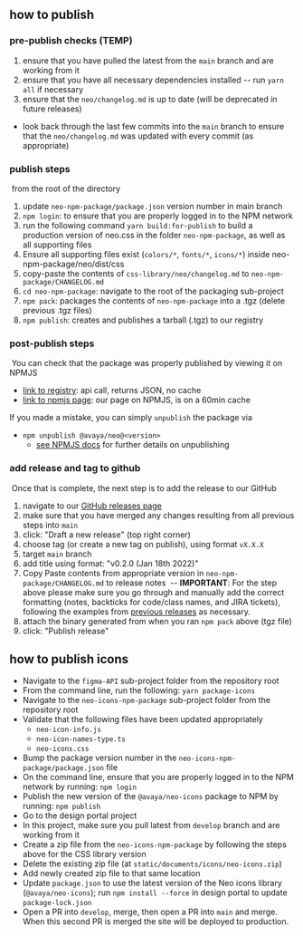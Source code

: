 ## how to publish

### pre-publish checks (TEMP)

1. ensure that you have pulled the latest from the `main` branch and are working from it
2. ensure that you have all necessary dependencies installed -- run `yarn all` if necessary
3. ensure that the `neo/changelog.md` is up to date (will be deprecated in future releases)
  - look back through the last few commits into the `main` branch to ensure that the `neo/changelog.md` was updated with every commit (as appropriate)


### publish steps
​
from the root of the directory
​
1. update `neo-npm-package/package.json` version number in main branch
2. `npm login`: to ensure that you are properly logged in to the NPM network
3. run the following command `yarn build:for-publish` to build a production version of neo.css in the folder `neo-npm-package`, as well as all supporting files
4. Ensure all supporting files exist (`colors/*`, `fonts/*`, `icons/*`) inside neo-npm-package/neo/dist/css
5. copy-paste the contents of `css-library/neo/changelog.md` to `neo-npm-package/CHANGELOG.md`
6. `cd neo-npm-package`: navigate to the root of the packaging sub-project
7. `npm pack`: packages the contents of `neo-npm-package` into a .tgz (delete previous .tgz files)
8. `npm publish`: creates and publishes a tarball (.tgz) to our registry


### post-publish steps
​
You can check that the package was properly published by viewing it on NPMJS
​
- [link to registry](https://registry.npmjs.org/@avaya%2fneo): api call, returns JSON, no cache
- [link to npmjs page](https://www.npmjs.com/package/@avaya/neo): our page on NPMJS, is on a 60min cache

If you made a mistake, you can simply `unpublish` the package via  ​
- `npm unpublish @avaya/neo@<version>`
  - [see NPMJS docs](https://docs.npmjs.com/cli/v8/commands/npm-unpublish) for further details on unpublishing


### add release and tag to github
​
Once that is complete, the next step is to add the release to our GitHub

1. navigate to our [GitHub releases page](https://github.com/avaya-dux/neo-css-library/releases)
2. make sure that you have merged any changes resulting from all previous steps into `main`
3. click: "Draft a new release" (top right corner)
4. choose tag (or create a new tag on publish), using format `vX.X.X`
5. target `main` branch
6. add title using format: "v0.2.0 (Jan 18th 2022)"
7. Copy Paste contents from appropriate version in `neo-npm-package/CHANGELOG.md` to release notes
   ​
   -- **IMPORTANT**: For the step above please make sure you go through and manually add the correct formatting (notes, backticks for code/class names, and JIRA tickets), following the examples from [previous releases](https://github.com/avaya-dux/neo-css-library/releases/) as necessary.
   ​
8. attach the binary generated from when you ran `npm pack` above (tgz file)
9. click: "Publish release"


## how to publish icons

- Navigate to the `figma-API` sub-project folder from the repository root
- From the command line, run the following: `yarn package-icons`
- Navigate to the `neo-icons-npm-package` sub-project folder from the repository root
- Validate that the following files have been updated appropriately
  - `neo-icon-info.js`
  - `neo-icon-names-type.ts`
  - `neo-icons.css`
- Bump the package version number in the `neo-icons-npm-package/package.json` file
- On the command line, ensure that you are properly logged in to the NPM network by running: `npm login`
- Publish the new version of the `@avaya/neo-icons` package to NPM by running: `npm publish`
- Go to the design portal project
- In this project, make sure you pull latest from `develop` branch and are working from it
- Create a zip file from the `neo-icons-npm-package` by following the steps above for the CSS library version
- Delete the existing zip file (at `static/documents/icons/neo-icons.zip`)
- Add newly created zip file to that same location
- Update `package.json` to use the latest version of the Neo icons library (`@avaya/neo-icons`); run `npm install --force` in design portal to update `package-lock.json`
- Open a PR into `develop`, merge, then open a PR into `main` and merge. When this second PR is merged the site will be deployed to production.
